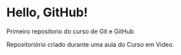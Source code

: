 # Hello, GitHub!
 Primeiro repositorio do curso de Git e GitHub

 Repositoriório criado durante uma aula do Curso em Video.
